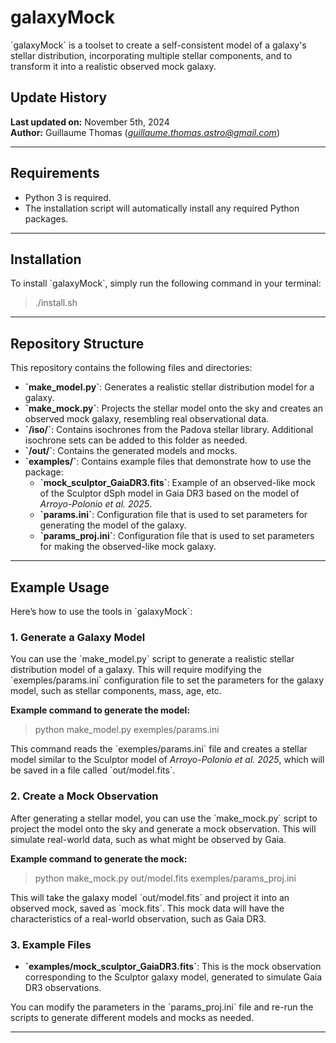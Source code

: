 # galaxyMock

\`galaxyMock\` is a toolset to create a self-consistent model of a galaxy's stellar distribution, incorporating multiple stellar components, and to transform it into a realistic observed mock galaxy.

## Update History

**Last updated on:** November 5th, 2024  
**Author:** Guillaume Thomas \(*guillaume.thomas.astro@gmail.com*\)

---

## Requirements

- Python 3 is required.
- The installation script will automatically install any required Python packages.

---

## Installation

To install \`galaxyMock\`, simply run the following command in your terminal:


> ./install.sh


---

## Repository Structure

This repository contains the following files and directories:

- **\`make_model.py\`**: Generates a realistic stellar distribution model for a galaxy.
- **\`make_mock.py\`**: Projects the stellar model onto the sky and creates an observed mock galaxy, resembling real observational data.
- **\`/iso/\`**: Contains isochrones from the Padova stellar library. Additional isochrone sets can be added to this folder as needed.
- **\`/out/\`**: Contains the generated models and mocks.
- **\`examples/\`**: Contains example files that demonstrate how to use the package:
  - **\`mock_sculptor_GaiaDR3.fits\`**: Example of an observed-like mock of the Sculptor dSph model in Gaia DR3 based on the model of *Arroyo-Polonio et al. 2025*.
  - **\`params.ini\`**: Configuration file that is used to set parameters for generating the model of the galaxy.
  - **\`params_proj.ini\`**: Configuration file that is used to set parameters for making the observed-like mock galaxy.

---

## Example Usage

Here’s how to use the tools in \`galaxyMock\`:

### 1. **Generate a Galaxy Model**

You can use the \`make_model.py\` script to generate a realistic stellar distribution model of a galaxy. This will require modifying the \`exemples/params.ini\` configuration file to set the parameters for the galaxy model, such as stellar components, mass, age, etc.

**Example command to generate the model:**
> python make_model.py exemples/params.ini


This command reads the \`exemples/params.ini\` file and creates a stellar model similar to the Sculptor model of *Arroyo-Polonio et al. 2025*, which will be saved in a file called \`out/model.fits\`.

### 2. **Create a Mock Observation**

After generating a stellar model, you can use the \`make_mock.py\` script to project the model onto the sky and generate a mock observation. This will simulate real-world data, such as what might be observed by Gaia.

**Example command to generate the mock:**
> python make_mock.py out/model.fits exemples/params_proj.ini


This will take the galaxy model \`out/model.fits\` and project it into an observed mock, saved as \`mock.fits\`. This mock data will have the characteristics of a real-world observation, such as Gaia DR3.

### 3. **Example Files**

- **\`examples/mock_sculptor_GaiaDR3.fits\`**: This is the mock observation corresponding to the Sculptor galaxy model, generated to simulate Gaia DR3 observations.

You can modify the parameters in the \`params_proj.ini\` file and re-run the scripts to generate different models and mocks as needed.

---



